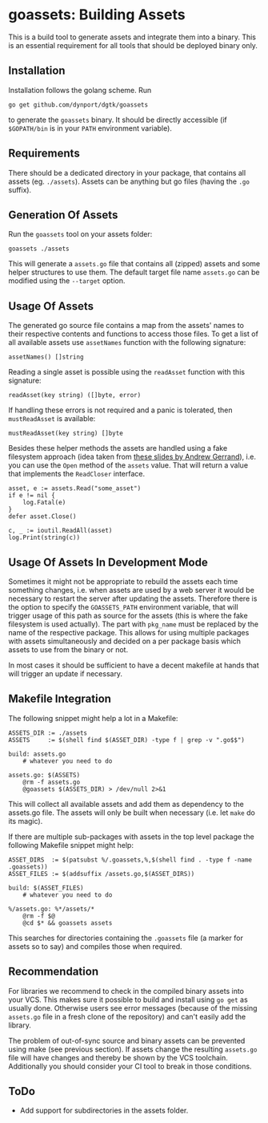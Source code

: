 # goassets: Building Assets

This is a build tool to generate assets and integrate them into a binary. This is an essential requirement for all tools
that should be deployed binary only.


## Installation

Installation follows the golang scheme. Run

	go get github.com/dynport/dgtk/goassets

to generate the `goassets` binary. It should be directly accessible (if `$GOPATH/bin` is in your `PATH` environment
variable).


## Requirements

There should be a dedicated directory in your package, that contains all assets (eg. `./assets`). Assets can be anything
but go files (having the `.go` suffix).


## Generation Of Assets

Run the `goassets` tool on your assets folder:

	goassets ./assets

This will generate a `assets.go` file that contains all (zipped) assets and some helper structures to use them. The
default target file name `assets.go` can be modified using the `--target` option.


## Usage Of Assets

The generated go source file contains a map from the assets' names to their respective contents and functions to access
those files. To get a list of all available assets use `assetNames` function with the following signature:

	assetNames() []string

Reading a single asset is possible using the `readAsset` function with this signature:

	readAsset(key string) ([]byte, error)

If handling these errors is not required and a panic is tolerated, then `mustReadAsset` is available:

	mustReadAsset(key string) []byte

Besides these helper methods the assets are handled using a fake filesystem approach (idea taken from [these slides by
Andrew Gerrand](http://nf.wh3rd.net/10things/#8)), i.e. you can use the `Open` method of the `assets` value. That will
return a value that implements the `ReadCloser` interface.

	asset, e := assets.Read("some_asset")
	if e != nil {
		log.Fatal(e)
	}
	defer asset.Close()

	c, _ := ioutil.ReadAll(asset)
	log.Print(string(c))


## Usage Of Assets In Development Mode

Sometimes it might not be appropriate to rebuild the assets each time something changes, i.e. when assets are used by a
web server it would be necessary to restart the server after updating the assets. Therefore there is the option to
specify the `GOASSETS_PATH` environment variable, that will trigger usage of this path as source for the
assets (this is where the fake filesystem is used actually). The part with `pkg_name` must be replaced by the name of
the respective package. This allows for using multiple packages with assets simultaneously and decided on a per package
basis which assets to use from the binary or not.

In most cases it should be sufficient to have a decent makefile at hands that will trigger an update if necessary.


## Makefile Integration

The following snippet might help a lot in a Makefile:

	ASSETS_DIR := ./assets
	ASSETS     := $(shell find $(ASSET_DIR) -type f | grep -v ".go$$")
	
	build: assets.go
		# whatever you need to do
	
	assets.go: $(ASSETS)
		@rm -f assets.go
		@goassets $(ASSETS_DIR) > /dev/null 2>&1

This will collect all available assets and add them as dependency to the assets.go file. The assets will only be built
when necessary (i.e. let `make` do its magic).

If there are multiple sub-packages with assets in the top level package the following Makefile snippet might help:

	ASSET_DIRS  := $(patsubst %/.goassets,%,$(shell find . -type f -name .goassets))
	ASSET_FILES := $(addsuffix /assets.go,$(ASSET_DIRS))
	
	build: $(ASSET_FILES)
		# whatever you need to do
	
	%/assets.go: %*/assets/*
		@rm -f $@
		@cd $* && goassets assets

This searches for directories containing the `.goassets` file (a marker for assets so to say) and compiles those when
required.


## Recommendation

For libraries we recommend to check in the compiled binary assets into your VCS. This makes sure it possible to build
and install using `go get` as usually done. Otherwise users see error messages (because of the missing `assets.go` file
in a fresh clone of the repository) and can't easily add the library.

The problem of out-of-sync source and binary assets can be prevented using make (see previous section). If assets change
the resulting `assets.go` file will have changes and thereby be shown by the VCS toolchain. Additionally you should
consider your CI tool to break in those conditions.


## ToDo

* Add support for subdirectories in the assets folder.
